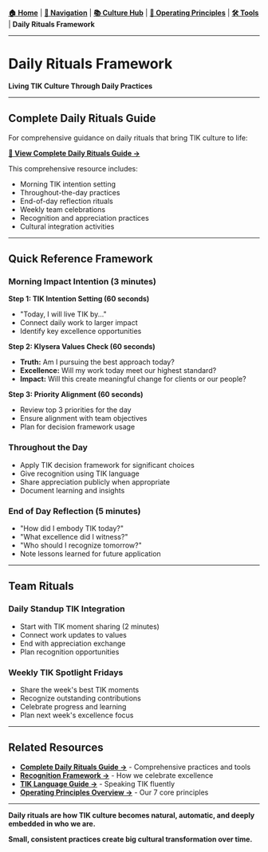**[🏠 Home](../../README.md)** | **[🧭 Navigation](../../README.md)** | **[📚 Culture Hub](../../Culture-Hub.md)** | **[🔧 Operating Principles](../_Overview.md)** | **[🛠️ Tools](./Quick-Reference-Cards.md)** | **Daily Rituals Framework**

---

# Daily Rituals Framework

**Living TIK Culture Through Daily Practices**

---

## Complete Daily Rituals Guide

For comprehensive guidance on daily rituals that bring TIK culture to life:

**[📖 View Complete Daily Rituals Guide →](../../Recognition-Rituals/Daily-Rituals.md)**

This comprehensive resource includes:
- Morning TIK intention setting
- Throughout-the-day practices
- End-of-day reflection rituals
- Weekly team celebrations
- Recognition and appreciation practices
- Cultural integration activities

---

## Quick Reference Framework

### Morning Impact Intention (3 minutes)

**Step 1: TIK Intention Setting (60 seconds)**
- "Today, I will live TIK by..."
- Connect daily work to larger impact
- Identify key excellence opportunities

**Step 2: Klysera Values Check (60 seconds)**
- **Truth:** Am I pursuing the best approach today?
- **Excellence:** Will my work today meet our highest standard?
- **Impact:** Will this create meaningful change for clients or our people?

**Step 3: Priority Alignment (60 seconds)**
- Review top 3 priorities for the day
- Ensure alignment with team objectives
- Plan for decision framework usage

### Throughout the Day
- Apply TIK decision framework for significant choices
- Give recognition using TIK language
- Share appreciation publicly when appropriate
- Document learning and insights

### End of Day Reflection (5 minutes)
- "How did I embody TIK today?"
- "What excellence did I witness?"
- "Who should I recognize tomorrow?"
- Note lessons learned for future application

---

## Team Rituals

### Daily Standup TIK Integration
- Start with TIK moment sharing (2 minutes)
- Connect work updates to values
- End with appreciation exchange
- Plan recognition opportunities

### Weekly TIK Spotlight Fridays
- Share the week's best TIK moments
- Recognize outstanding contributions
- Celebrate progress and learning
- Plan next week's excellence focus

---

## Related Resources

- **[Complete Daily Rituals Guide →](../../Recognition-Rituals/Daily-Rituals.md)** - Comprehensive practices and tools
- **[Recognition Framework →](../../Recognition-Rituals/Recognition-Framework.md)** - How we celebrate excellence
- **[TIK Language Guide →](./TIK-Language-Guide.md)** - Speaking TIK fluently
- **[Operating Principles Overview →](../_Overview.md)** - Our 7 core principles

---

**Daily rituals are how TIK culture becomes natural, automatic, and deeply embedded in who we are.**

**Small, consistent practices create big cultural transformation over time.**